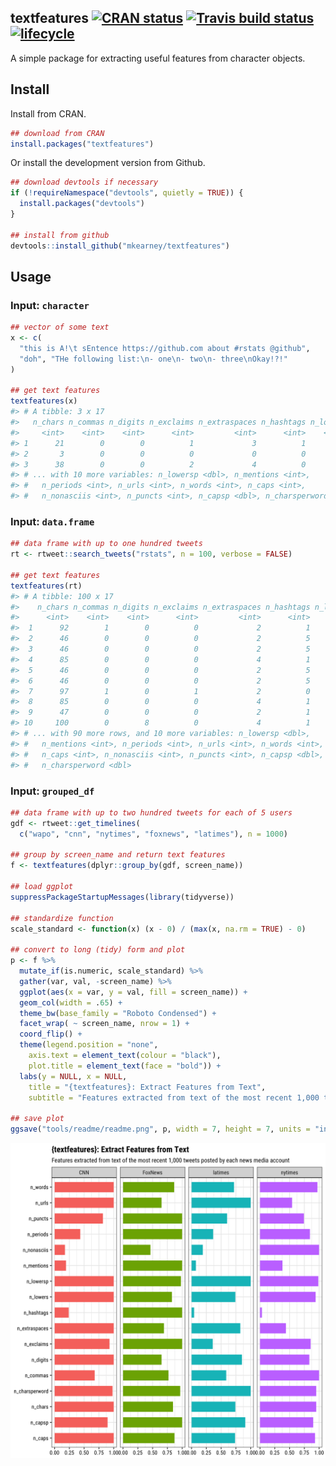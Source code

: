 
## textfeatures [![CRAN status](https://www.r-pkg.org/badges/version/textfeatures)](https://cran.r-project.org/package=textfeatures) [![Travis build status](https://travis-ci.org/mkearney/textfeatures.svg?branch=master)](https://travis-ci.org/mkearney/textfeatures) [![lifecycle](https://img.shields.io/badge/lifecycle-experimental-orange.svg)](https://www.tidyverse.org/lifecycle/#experimental)

A simple package for extracting useful features from character objects.

## Install

Install from CRAN.

``` r
## download from CRAN
install.packages("textfeatures")
```

Or install the development version from Github.

``` r
## download devtools if necessary
if (!requireNamespace("devtools", quietly = TRUE)) {
  install.packages("devtools")
}

## install from github
devtools::install_github("mkearney/textfeatures")
```

## Usage

### Input: `character`

``` r
## vector of some text
x <- c(
  "this is A!\t sEntence https://github.com about #rstats @github",
  "doh", "THe following list:\n- one\n- two\n- three\nOkay!?!"
)

## get text features
textfeatures(x)
#> # A tibble: 3 x 17
#>   n_chars n_commas n_digits n_exclaims n_extraspaces n_hashtags n_lowers
#>     <int>    <int>    <int>      <int>         <int>      <int>    <int>
#> 1      21        0        0          1             3          1       18
#> 2       3        0        0          0             0          0        3
#> 3      38        0        0          2             4          0       28
#> # ... with 10 more variables: n_lowersp <dbl>, n_mentions <int>,
#> #   n_periods <int>, n_urls <int>, n_words <int>, n_caps <int>,
#> #   n_nonasciis <int>, n_puncts <int>, n_capsp <dbl>, n_charsperword <dbl>
```

### Input: `data.frame`

``` r
## data frame with up to one hundred tweets
rt <- rtweet::search_tweets("rstats", n = 100, verbose = FALSE)

## get text features
textfeatures(rt)
#> # A tibble: 100 x 17
#>    n_chars n_commas n_digits n_exclaims n_extraspaces n_hashtags n_lowers
#>      <int>    <int>    <int>      <int>         <int>      <int>    <int>
#>  1      92        1        0          0             2          1       86
#>  2      46        0        0          0             2          5       37
#>  3      46        0        0          0             2          5       37
#>  4      85        0        0          0             4          1       69
#>  5      46        0        0          0             2          5       37
#>  6      46        0        0          0             2          5       37
#>  7      97        1        0          1             2          0       77
#>  8      85        0        0          0             4          1       69
#>  9      47        0        0          0             2          1       38
#> 10     100        0        8          0             4          1       77
#> # ... with 90 more rows, and 10 more variables: n_lowersp <dbl>,
#> #   n_mentions <int>, n_periods <int>, n_urls <int>, n_words <int>,
#> #   n_caps <int>, n_nonasciis <int>, n_puncts <int>, n_capsp <dbl>,
#> #   n_charsperword <dbl>
```

### Input: `grouped_df`

``` r
## data frame with up to two hundred tweets for each of 5 users
gdf <- rtweet::get_timelines(
  c("wapo", "cnn", "nytimes", "foxnews", "latimes"), n = 1000)

## group by screen_name and return text features
f <- textfeatures(dplyr::group_by(gdf, screen_name))

## load ggplot
suppressPackageStartupMessages(library(tidyverse))

## standardize function
scale_standard <- function(x) (x - 0) / (max(x, na.rm = TRUE) - 0)

## convert to long (tidy) form and plot
p <- f %>%
  mutate_if(is.numeric, scale_standard) %>%
  gather(var, val, -screen_name) %>%
  ggplot(aes(x = var, y = val, fill = screen_name)) + 
  geom_col(width = .65) + 
  theme_bw(base_family = "Roboto Condensed") + 
  facet_wrap( ~ screen_name, nrow = 1) + 
  coord_flip() + 
  theme(legend.position = "none",
    axis.text = element_text(colour = "black"),
    plot.title = element_text(face = "bold")) + 
  labs(y = NULL, x = NULL,
    title = "{textfeatures}: Extract Features from Text",
    subtitle = "Features extracted from text of the most recent 1,000 tweets posted by each news media account")

## save plot
ggsave("tools/readme/readme.png", p, width = 7, height = 7, units = "in")
```

![](tools/readme/readme.png)
